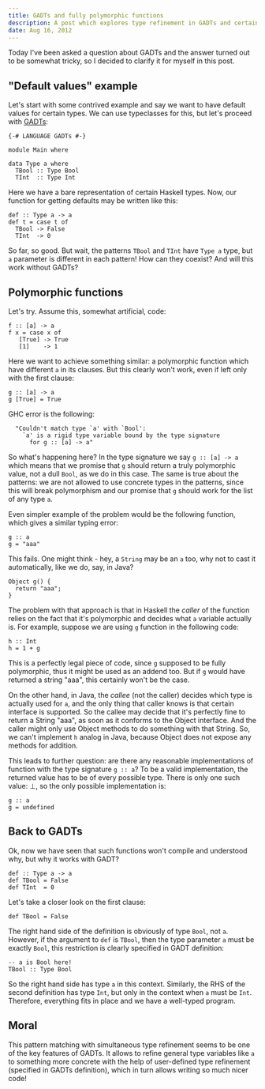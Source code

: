 ```yaml
---
title: GADTs and fully polymorphic functions
description: A post which explores type refinement in GADTs and certain aspects of polymorphic functions
date: Aug 16, 2012
---
```


Today I've been asked a question about GADTs and the answer turned out
to be somewhat tricky, so I decided to clarify it for myself in this
post.

## "Default values" example

Let's start with some contrived example and say we want to have default
values for certain types. We can use typeclasses for this, but let's
proceed with [GADTs](http://en.wikibooks.org/wiki/Haskell/GADT):

~~~{.haskell}
{-# LANGUAGE GADTs #-}

module Main where

data Type a where
  TBool :: Type Bool
  TInt  :: Type Int

~~~

Here we have a bare representation of certain Haskell types. Now, our
function for getting defaults may be written like this:

~~~{.haskell}
def :: Type a -> a
def t = case t of
  TBool -> False
  TInt  -> 0

~~~

So far, so good. But wait, the patterns `TBool` and `TInt` have `Type
a` type, but `a` parameter is different in each pattern! How can they
coexist? And will this work without GADTs?

## Polymorphic functions

Let's try. Assume this, somewhat artificial, code:

~~~{.haskell}
f :: [a] -> a
f x = case x of
   [True] -> True
   [1]    -> 1

~~~

Here we want to achieve something similar: a polymorphic function which
have different `a` in its clauses. But this clearly won't work, even if
left only with the first clause:

~~~{.haskell}
g :: [a] -> a
g [True] = True

~~~

GHC error is the following:

~~~
  "Couldn't match type `a' with `Bool':
    `a' is a rigid type variable bound by the type signature
      for g :: [a] -> a"
~~~

So what's happening here? In the type signature we say `g :: [a] -> a`
which means that we promise that `g` should return a truly polymorphic
value, not a dull `Bool`, as we do in this case. The same is true about
the patterns: we are not allowed to use concrete types in the
patterns, since this will break polymorphism and our promise that `g`
should work for the list of any type `a`.

Even simpler example of the problem would be the following function,
which gives a similar typing error:

~~~{.haskell}
g :: a
g = "aaa"

~~~

This fails. One might think - hey, a `String` may be an `a` too, why
not to cast it automatically, like we do, say, in Java?


~~~{.java}
Object g() {
  return "aaa";
}

~~~

The problem with that approach is that in Haskell the *caller* of the
function relies on the fact that it's polymorphic and decides what `a`
variable actually is. For example, suppose we are using `g` function
in the following code:


~~~{.haskell}
h :: Int
h = 1 + g

~~~

This is a perfectly legal piece of code, since `g` supposed to be fully
polymorphic, thus it might be used as an addend too. But if `g` would
have returned a string "aaa", this certainly won't be the case.

On the other hand, in Java, the *callee* (not the caller) decides
which type is actually used for `a`, and the only thing that caller
knows is that certain interface is supported. So the callee may decide
that it's perfectly fine to return a String "aaa", as soon as it
conforms to the Object interface. And the caller might only use Object
methods to do something with that String. So, we can't implement `h`
analog in Java, because Object does not expose any methods for
addition.

This leads to further question: are there any reasonable implementations
of function with the type signature `g :: a`? To be a valid
implementation, the returned value has to be of every possible type.
There is only one such value: &perp;, so the only possible implementation
is:


~~~{.haskell}
g :: a
g = undefined

~~~

## Back to GADTs

Ok, now we have seen that such functions won't compile and understood
why, but why it works with GADT?

~~~{.haskell}
def :: Type a -> a
def TBool = False
def TInt  = 0

~~~

Let's take a closer look on the first clause:


~~~{.haskell}
def TBool = False

~~~

The right hand side of the definition is obviously of type `Bool`, not
`a`. However, if the argument to `def` is `TBool`, then the type
parameter `a` must be exactly `Bool`, this restriction is clearly
specified in GADT definition:


~~~{.haskell}
-- a is Bool here!
TBool :: Type Bool

~~~

So the right hand side has type `a` in this context. Similarly, the
RHS of the second definition has type `Int`, but only in the context
when `a` must be `Int`. Therefore, everything fits in place and we
have a well-typed program.

## Moral

This pattern matching with simultaneous type refinement seems to be one
of the key features of GADTs. It allows to refine general type variables
like `a` to something more concrete with the help of user-defined type
refinement (specified in GADTs definition), which in turn allows writing
so much nicer code!
